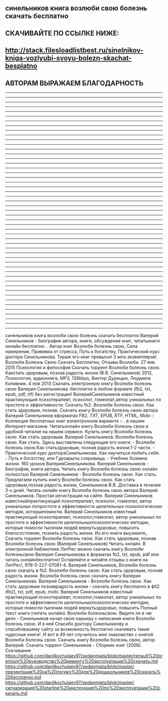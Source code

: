 синельников книга возлюби свою болезнь скачать бесплатно
--------------------------------------------------
СКАЧИВАЙТЕ ПО ССЫЛКЕ НИЖЕ:
--------------------------------------------------
http://stack.filesloadlistbest.ru/sinelnikov-kniga-vozlyubi-svoyu-bolezn-skachat-besplatno
--------------------------------------------------
АВТОРАМ ВЫРАЖАЕМ БЛАГОДАРНОСТЬ
--------------------------------------------------
--------------------------------------------------
--------------------------------------------------
--------------------------------------------------
--------------------------------------------------
--------------------------------------------------
--------------------------------------------------
--------------------------------------------------
--------------------------------------------------
--------------------------------------------------
--------------------------------------------------
--------------------------------------------------
--------------------------------------------------
--------------------------------------------------
--------------------------------------------------
--------------------------------------------------
--------------------------------------------------
--------------------------------------------------
--------------------------------------------------
--------------------------------------------------
--------------------------------------------------
--------------------------------------------------
--------------------------------------------------
--------------------------------------------------
--------------------------------------------------
--------------------------------------------------
--------------------------------------------------
--------------------------------------------------
--------------------------------------------------
--------------------------------------------------
--------------------------------------------------
--------------------------------------------------
--------------------------------------------------
--------------------------------------------------
--------------------------------------------------
--------------------------------------------------
--------------------------------------------------
--------------------------------------------------
--------------------------------------------------
--------------------------------------------------
--------------------------------------------------
--------------------------------------------------
--------------------------------------------------
--------------------------------------------------
--------------------------------------------------
--------------------------------------------------
--------------------------------------------------
--------------------------------------------------
--------------------------------------------------
--------------------------------------------------
--------------------------------------------------
--------------------------------------------------
синельников книга возлюби свою болезнь скачать бесплатно Валерий Синельников - биография автора, книги, обсуждение книг, читатькниги онлайн бесплатно.  .  Автор книг Возлюби болезнь свою, Сила намерения, Прививка от стресса, Путь к богатству, Практический курс доктора Синельникова. Тираж его книг превысил 2 млн.экземпляров!. Возлюби Болезнь Свою Скачать Бесплатно, Отзывы Возлюби. 27 янв 2015  Психология и философия  Скачать торрент Возлюби болезнь свою. Какстать здоровым, познав радость жизни (В.В. Синельников) 2012, Психология, аудиокнига, MP3, 128kbps, Виктор Дурицын, Людмила Киливник. 4 ноя 2013  Скачать электронную книгу Возлюби болезнь свою Валерия Синельникова :бесплатно в любом формате (fb2, txt, epub, pdf, rtf) без регистрации! ВалерийСинельников  известный практикующий психотерапевт, психолог, гомеопат,автор уникальных по простоте и эффективности. Скачать fb2. Возлюби болезнь свою. Как стать здоровым, познав. Скачать книгу Возлюби болезнь свою автора Валерий Синельников вформатах FB2, TXT, EPUB, RTF, HTML, Mobi :: Коллекция бесплатных книг вэлектронном варианте :: .  в нашем Интернет-магазине. Читатьонлайн книгу Возлюби болезнь свою в удобной читалке на нашем сервисе. Купить книгу Возлюби болезнь свою. Как стать здоровым. Валерий Синельников: Возлюби болезнь свою. Как стать. Здесь выставлены следующие его книги: - Возлюби болезнь свою.Как статьздоровым, познав радость жизни.1-2 части. - Практический курс доктораСинельникова. Как научиться любить себя. - Путь к богатству, или Гдезарыты сокровища. - Учебник Хозяина жизни. 160 уроков ВалерияСинельникова. Валерий Синельников - Биография, книги автора. Читать книгу Возлюби болезнь свою онлайн полностью
Валерий Синельников - Возлюби болезнь свою. Как стать. Предлагаем купить книгу Возлюби болезнь свою. Как стать здоровым,познав радость жизни, Синельников В.В. Доставка в течение 3-х дней. Читать онлайн книгу Возлюби болезнь свою автора Валерий Синельников. Простая регистрация на сайте. Валерий Синельников  известныйпрактикующий психотерапевт, психолог, гомеопат, автор уникальных попростоте и эффективности целительных психологических методик, которыепомогли. Валерий Синельников  известный практикующий психотерапевт, психолог,гомеопат, автор уникальных по простоте и эффективности целительныхпсихологических методик, которые помогли тысячам людей вернутьздоровье, повысить благосостояние, познать радость жизни. Из его книги выузнаете,. Скачать торрент Возлюби болезнь свою. Как стать здоровым, познав. Возлюби болезнь свою (Валерий Синельников)  Читать онлайн. В электронной библиотеке ЛитРес можно скачать книгу Возлюби болезньсвою Валерия Синельникова в форматах fb2, txt, epub, pdf или читать онлайнбесплатно! Оставляйте и читайте отзывы о книге на ЛитРес!, 978-5-227-07081-4. Валерий Синельников, Возлюби болезнь свою  скачать в fb2. Возлюби болезнь свою. Как стать здоровым, познав радость жизни. Возлюби болезнь свою скачать книгу Валерия Синельникова. Валерий Синельников - Возлюби болезнь свою. Как стать здоровым познаврадость жизни - скачать книгу бесплатно в фб2 (fb2), txt, pdf, epub, mobi.
Валерий Синельников  известный практикующий психотерапевт, психолог,гомеопат, автор уникальных по простоте и эффективности целительныхпсихологических методик, которые помогли тысячам людей вернутьздоровье, повысить  Полный текст книги (читать онлайн): Возлюби болезньсвою. Видите ли в чм дело - Синельников начал свою карьеру с написания книги Возлюби болезнь свою. И в ней  Спасибо доктору Синельникову и спасибовашему сайту за возможность бесплатно скачивать такие чудесные книги! .И вот в 49 лет случилось мое знакомство с книгой Возлюби болезнь свою. Скачать книгу Возлюби болезнь свою, автор Валерий. Скачать торрент Синельников - Сборник книг (2006). Скачивание
https://github.com/danilkochulaev97/sedanmiata/blob/master/renault%20premium%20руководство%20ремонту%20эксплуатации%20скачать.md
https://github.com/danilkochulaev97/sedanmiata/blob/master/презентация%20на%20логику%20для%20дошкольников%20скачать%20бесплатно.md
https://github.com/danilkochulaev97/sedanmiata/blob/master/сигнализация%20starline%20инструкция%20по%20эксплуатации%20скачать.md